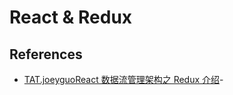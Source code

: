 # React & Redux

## References
- [TAT.joeyguoReact 数据流管理架构之 Redux 介绍](http://www.alloyteam.com/2015/09/react-redux/)- 